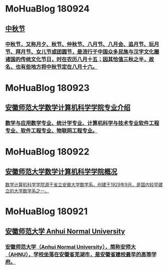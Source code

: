 # MoHuaBlog 180924 
## [中秋节](https://brunhidemohua.github.io/blog180924.github.io/)

### [中秋节，又称月夕、秋节、仲秋节、八月节、八月会、追月节、玩月节、拜月节、女儿节或团圆节，是流行于中国众多民族与汉字文化圈诸国的传统文化节日，时在农历八月十五；因其恰值三秋之半，故名，也有些地方将中秋节定在八月十六。](https://brunhidemohua.github.io/blog180924.github.io/)

# MoHuaBlog 180923
## [安徽师范大学数学计算机科学学院专业介绍](https://brunhidemohua.github.io/blog180924.github.io/)

### [数学与应用数学专业、统计学专业、计算机科学与技术专业软件工程专业、软件工程专业、物联网工程专业。](https://brunhidemohua.github.io/blog180924.github.io/)

# MoHuaBlog 180922 
## [安徽师范大学数学计算机科学学院概况](https://brunhidemohua.github.io/blog180924.github.io/)

[数学计算机科学学院源于省立安徽大学数学系，创建于1929年9月，是国内较早建立的大学数学系之一。](https://brunhidemohua.github.io/blog180924.github.io/)

# MoHuaBlog 180921 
## [安徽师范大学 Anhui Normal University](https://brunhidemohua.github.io/blog180921.github.io/)

### [安徽师范大学（Anhui Normal University），简称安师大（AHNU），学校坐落在安徽省芜湖市，是安徽省建校最早的高等学府。](https://brunhidemohua.github.io/blog180921.github.io/)
